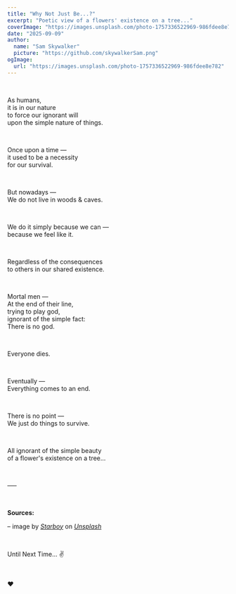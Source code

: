 ```yaml
---
title: "Why Not Just Be...?"
excerpt: "Poetic view of a flowers' existence on a tree..."
coverImage: "https://images.unsplash.com/photo-1757336522969-986fdee8e782"
date: "2025-09-09"
author:
  name: "Sam Skywalker"
  picture: "https://github.com/skywalkerSam.png"
ogImage:
  url: "https://images.unsplash.com/photo-1757336522969-986fdee8e782"
---
```


&nbsp;

As humans,  
it is in our nature  
to force our ignorant will  
upon the simple nature of things.

&nbsp;

Once upon a time —  
it used to be a necessity  
for our survival.

&nbsp;

But nowadays —  
We do not live in woods & caves.

&nbsp;

We do it simply because we can —  
because we feel like it.

&nbsp;

Regardless of the consequences  
to others in our shared existence.

&nbsp;

Mortal men —  
At the end of their line,  
trying to play god,  
ignorant of the simple fact:  
There is no god.

&nbsp;

Everyone dies.

&nbsp;

Eventually —  
Everything comes to an end.

&nbsp;

There is no point —  
We just do things to survive.

&nbsp;

All ignorant of the simple beauty  
of a flower's existence on a tree...

&nbsp;

–––

&nbsp;

**Sources:**

– image by [_Starboy_](https://unsplash.com/@skywalkersam?utm_content=creditCopyText&utm_medium=referral&utm_source=unsplash) on [_Unsplash_](https://unsplash.com/photos/QtG5WOSxaTI?utm_content=creditCopyText&utm_medium=referral&utm_source=unsplash)

<!-- – Cover image [(_Unsplash_)](https://unsplash.com/photos/QtG5WOSxaTI) -->

&nbsp;

Until Next Time... ✌️

&nbsp;

❤️

&nbsp;
